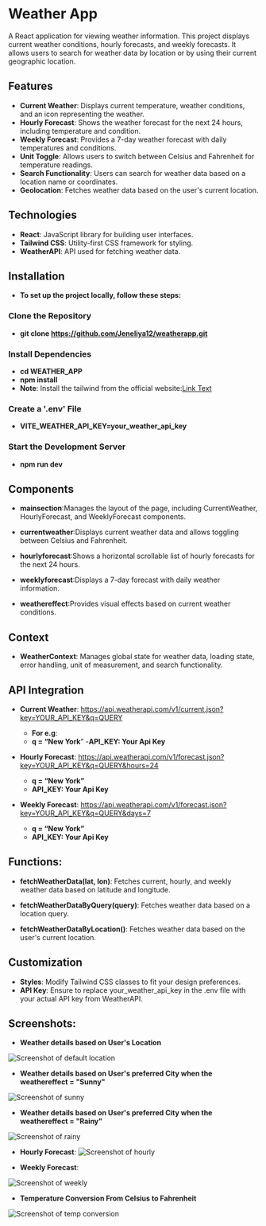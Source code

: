 # Weather App

A React application for viewing weather information. This project displays current weather conditions, hourly forecasts, and weekly forecasts. It allows users to search for weather data by location or by using their current geographic location.

## Features

- **Current Weather**: Displays current temperature, weather conditions, and an icon representing the weather.
- **Hourly Forecast**: Shows the weather forecast for the next 24 hours, including temperature and condition.
- **Weekly Forecast**: Provides a 7-day weather forecast with daily temperatures and conditions.
- **Unit Toggle**: Allows users to switch between Celsius and Fahrenheit for temperature readings.
- **Search Functionality**: Users can search for weather data based on a location name or coordinates.
- **Geolocation**: Fetches weather data based on the user's current location.

## Technologies

- **React**: JavaScript library for building user interfaces.
- **Tailwind CSS**: Utility-first CSS framework for styling.
- **WeatherAPI**: API used for fetching weather data.

## Installation

- **To set up the project locally, follow these steps:**

### Clone the Repository

- **git clone https://github.com/Jeneliya12/weatherapp.git**

### Install Dependencies

- **cd WEATHER_APP**
- **npm install**
- **Note**: Install the tailwind from the official website:[Link Text](https://tailwindcss.com/docs/guides/create-react-app)

### Create a '.env' File

- **VITE_WEATHER_API_KEY=your_weather_api_key**

### Start the Development Server

- **npm run dev**

## Components

- **mainsection**:Manages the layout of the page, including CurrentWeather, HourlyForecast, and WeeklyForecast components.

- **currentweather**:Displays current weather data and allows toggling between Celsius and Fahrenheit.

- **hourlyforecast**:Shows a horizontal scrollable list of hourly forecasts for the next 24 hours.

- **weeklyforecast**:Displays a 7-day forecast with daily weather information.

- **weathereffect**:Provides visual effects based on current weather conditions.

## Context

- **WeatherContext**: Manages global state for weather data, loading state, error handling, unit of measurement, and search functionality.

## API Integration

- **Current Weather**: https://api.weatherapi.com/v1/current.json?key=YOUR_API_KEY&q=QUERY

  - **For e.g**:
  - **q = “New York**” -**API_KEY: Your Api Key**

- **Hourly Forecast**: https://api.weatherapi.com/v1/forecast.json?key=YOUR_API_KEY&q=QUERY&hours=24

  - **q = “New York”**
  - **API_KEY: Your Api Key**

- **Weekly Forecast**: https://api.weatherapi.com/v1/forecast.json?key=YOUR_API_KEY&q=QUERY&days=7
  - **q = “New York”**
  - **API_KEY: Your Api Key**

## Functions:

- **fetchWeatherData(lat, lon)**: Fetches current, hourly, and weekly weather data based on latitude and longitude.

- **fetchWeatherDataByQuery(query)**: Fetches weather data based on a location query.

- **fetchWeatherDataByLocation()**: Fetches weather data based on the user's current location.

## Customization

- **Styles**: Modify Tailwind CSS classes to fit your design preferences.
- **API Key**: Ensure to replace your_weather_api_key in the .env file with your actual API key from WeatherAPI.

## Screenshots:

- **Weather details based on User's Location**

![Screenshot of default location](public/assets/images/userdefault.png)

- **Weather details based on User's preferred City when the weathereffect = "Sunny"**

![Screenshot of sunny](public/assets/images/sunny.png)

- **Weather details based on User's preferred City when the weathereffect = "Rainy"**

![Screenshot of rainy ](public/assets/images/rainy.png)

- **Hourly Forecast**:
  ![Screenshot of hourly](public/assets/images/hourlyforecast.png)

- **Weekly Forecast**:

![Screenshot of weekly](public/assets/images/weeklyforecast.png)

- **Temperature Conversion From Celsius to Fahrenheit**

![Screenshot of temp conversion](public/assets/images/ctof.png)
